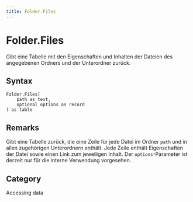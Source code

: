 ```yaml
---
title: Folder.Files
---
```


# Folder.Files


Gibt eine Tabelle mit den Eigenschaften und Inhalten der Dateien des angegebenen Ordners und der Unterordner zurück.


## Syntax

```powerquery
Folder.Files(
    path as text,
    optional options as record
) as table
```


## Remarks

Gibt eine Tabelle zurück, die eine Zeile für jede Datei im Ordner <code>path</code> und in allen zugehörigen Unterordnern enthält. Jede Zeile enthält Eigenschaften der Datei sowie einen Link zum jeweiligen Inhalt. Der <code>options</code>-Parameter ist derzeit nur für die interne Verwendung vorgesehen.



## Category
Accessing data
